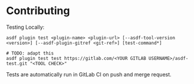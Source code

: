 # Contributing

Testing Locally:

```shell
asdf plugin test <plugin-name> <plugin-url> [--asdf-tool-version <version>] [--asdf-plugin-gitref <git-ref>] [test-command*]

# TODO: adapt this
asdf plugin test test https://gitlab.com/<YOUR GITLAB USERNAME>/asdf-test.git "<TOOL CHECK>"
```

Tests are automatically run in GitLab CI on push and merge request.
